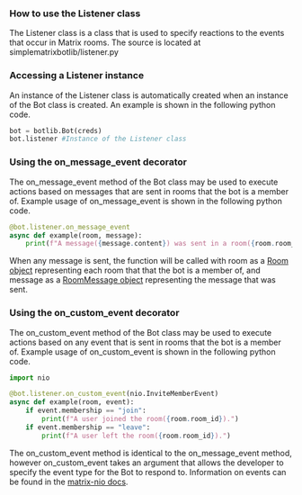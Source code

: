 ### How to use the Listener class
The Listener class is a class that is used to specify reactions to the events that occur in Matrix rooms. The source is located at simplematrixbotlib/listener.py

### Accessing a Listener instance
An instance of the Listener class is automatically created when an instance of the Bot class is created. An example is shown in the following python code.
```python
bot = botlib.Bot(creds)
bot.listener #Instance of the Listener class
```

### Using the on_message_event decorator
The on_message_event method of the Bot class may be used to execute actions based on messages that are sent in rooms that the bot is a member of. Example usage of on_message_event is shown in the following python code.
```python
@bot.listener.on_message_event
async def example(room, message):
    print(f"A message({message.content}) was sent in a room({room.room_id}).")

```
When any message is sent, the function will be called with room as a [Room object](https://matrix-nio.readthedocs.io/en/latest/nio.html#nio.rooms.MatrixRoom) representing each room that that the bot is a member of, and message as a [RoomMessage object](https://matrix-nio.readthedocs.io/en/latest/nio.html?highlight=nio.events.room_events.roommessage.content#nio.events.room_events.RoomMessage) representing the message that was sent.

### Using the on_custom_event decorator
The on_custom_event method of the Bot class may be used to execute actions based on any event that is sent in rooms that the bot is a member of. Example usage of on_custom_event is shown in the following python code.
```python
import nio

@bot.listener.on_custom_event(nio.InviteMemberEvent)
async def example(room, event):
    if event.membership == "join":
        print(f"A user joined the room({room.room_id}).")
    if event.membership == "leave":
        print(f"A user left the room({room.room_id}).")

```
The on_custom_event method is identical to the on_message_event method, however on_custom_event takes an argument that allows the developer to specify the event type for the Bot to respond to. Information on events can be found in the [matrix-nio docs](https://matrix-nio.readthedocs.io/en/latest/nio.html#module-nio.events).

